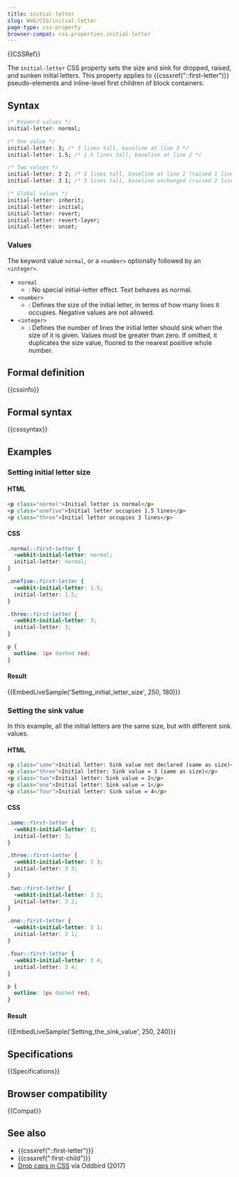 ```yaml
---
title: initial-letter
slug: Web/CSS/initial-letter
page-type: css-property
browser-compat: css.properties.initial-letter
---
```


{{CSSRef}}

The `initial-letter` CSS property sets the size and sink for dropped, raised, and sunken initial letters. This property applies to {{cssxref("::first-letter")}} pseudo-elements and inline-level first children of block containers.

## Syntax

```css
/* Keyword values */
initial-letter: normal;

/* One value */
initial-letter: 3; /* 3 lines tall, baseline at line 3 */
initial-letter: 1.5; /* 1.5 lines tall, baseline at line 2 */

/* Two values */
initial-letter: 3 2; /* 3 lines tall, baseline at line 2 (raised 1 line) */
initial-letter: 3 1; /* 3 lines tall, baseline unchanged (raised 2 lines) */

/* Global values */
initial-letter: inherit;
initial-letter: initial;
initial-letter: revert;
initial-letter: revert-layer;
initial-letter: unset;
```

### Values

The keyword value `normal`, or a `<number>` optionally followed by an `<integer>`.

- `normal`
  - : No special initial-letter effect. Text behaves as normal.
- `<number>`
  - : Defines the size of the initial letter, in terms of how many lines it occupies. Negative values are not allowed.
- `<integer>`
  - : Defines the number of lines the initial letter should sink when the size of it is given. Values must be greater than zero. If omitted, it duplicates the size value, floored to the nearest positive whole number.

## Formal definition

{{cssinfo}}

## Formal syntax

{{csssyntax}}

## Examples

### Setting initial letter size

#### HTML

```html
<p class="normal">Initial letter is normal</p>
<p class="onefive">Initial letter occupies 1.5 lines</p>
<p class="three">Initial letter occupies 3 lines</p>
```

#### CSS

```css
.normal::first-letter {
  -webkit-initial-letter: normal;
  initial-letter: normal;
}

.onefive::first-letter {
  -webkit-initial-letter: 1.5;
  initial-letter: 1.5;
}

.three::first-letter {
  -webkit-initial-letter: 3;
  initial-letter: 3;
}

p {
  outline: 1px dashed red;
}
```

#### Result

{{EmbedLiveSample('Setting_initial_letter_size', 250, 180)}}

### Setting the sink value

In this example, all the initial letters are the same size, but with different sink values.

#### HTML

```html
<p class="same">Initial letter: Sink value not declared (same as size)</p>
<p class="three">Initial letter: Sink value = 3 (same as size)</p>
<p class="two">Initial letter: Sink value = 2</p>
<p class="one">Initial letter: Sink value = 1</p>
<p class="four">Initial letter: Sink value = 4</p>
```

#### CSS

```css
.same::first-letter {
  -webkit-initial-letter: 3;
  initial-letter: 3;
}

.three::first-letter {
  -webkit-initial-letter: 3 3;
  initial-letter: 3 3;
}

.two::first-letter {
  -webkit-initial-letter: 3 2;
  initial-letter: 3 2;
}

.one::first-letter {
  -webkit-initial-letter: 3 1;
  initial-letter: 3 1;
}

.four::first-letter {
  -webkit-initial-letter: 3 4;
  initial-letter: 3 4;
}

p {
  outline: 1px dashed red;
}
```

#### Result

{{EmbedLiveSample('Setting_the_sink_value', 250, 240)}}

## Specifications

{{Specifications}}

## Browser compatibility

{{Compat}}

## See also

- {{cssxref("::first-letter")}}
- {{cssxref(":first-child")}}
- [Drop caps in CSS](https://www.oddbird.net/2017/01/03/initial-letter/) via Oddbird (2017)
